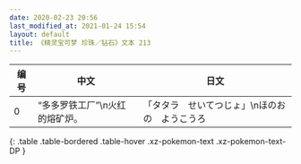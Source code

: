 ```yaml
---
date: 2020-02-23 20:56
last_modified_at: 2021-01-24 15:54
layout: default
title: 《精灵宝可梦 珍珠／钻石》文本 213
---
```

| 编号 | 中文 | 日文 |
| ---- | ---- | ---- |
| 0 | “多多罗铁工厂”\n火红的熔矿炉。 | 「タタラ　せいてつじょ」\nほのおの　ようこうろ |
{: .table .table-bordered .table-hover .xz-pokemon-text .xz-pokemon-text-DP }